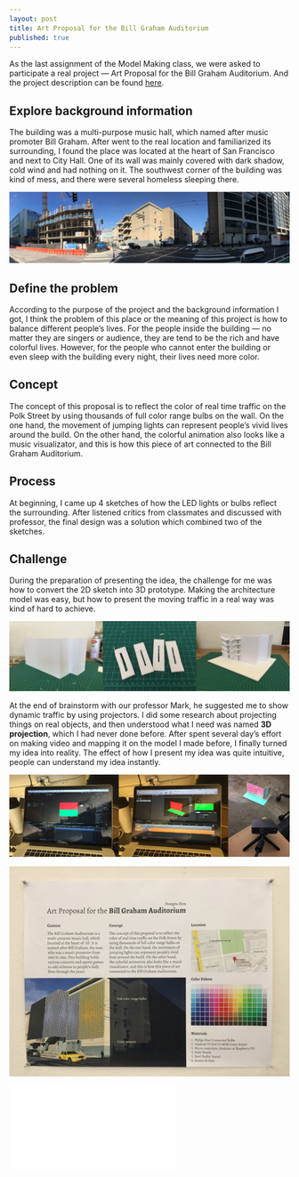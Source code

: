 ```yaml
---
layout: post
title: Art Proposal for the Bill Graham Auditorium
published: true
---
```

As the last assignment of the Model Making class, we were asked to participate a real project — Art Proposal for the Bill Graham Auditorium. And the project description can be found [here](http://www.sfartscommission.org/pubartcollection/about-pubart/opportunities/2014/10/02/8637/).

## Explore background information
The building was a multi-purpose music hall, which named after music promoter Bill Graham. After went to the real location and familiarized its surrounding, I found the place was located at the heart of San Francisco and next to City Hall. One of its wall was mainly covered with dark shadow, cold wind and had nothing on it. The southwest corner of the building was kind of mess, and there were several homeless sleeping there.

<p class="full-width"><img src="/images/compressed/blog/2014-12-12/0.jpg" title="Surrounding"></p>

## Define the problem
According to the purpose of the project and the background information I got, I think the problem of this place or the meaning of this project is how to balance different people’s lives. For the people inside the building — no matter they are singers or audience, they are tend to be the rich and have colorful lives. However, for the people who cannot enter the building or even sleep with the building every night, their lives need more color.

## Concept
The concept of this proposal is to reflect the color of real time traffic on the Polk Street by using thousands of full color range bulbs on the wall. On the one hand, the movement of jumping lights can represent people’s vivid lives around the build. On the other hand, the colorful animation also looks like a music visualizator, and this is how this piece of art connected to the Bill Graham Auditorium.

## Process
At beginning, I came up 4 sketches of how the LED lights or bulbs reflect the surrounding. After listened critics from classmates and discussed with professor, the final design was a solution which combined two of the sketches.

## Challenge
During the preparation of presenting the idea, the challenge for me was how to convert the 2D sketch into 3D prototype. Making the architecture model was easy, but how to present the moving traffic in a real way was kind of hard to achieve.

<p class="full-width">
  <img src="/images/compressed/blog/2014-12-12/1.jpg" title="Process of making architecture model">
</p>


At the end of brainstorm with our professor Mark, he suggested me to show dynamic traffic by using projectors. I did some research about projecting things on real objects, and then understood what I need was named **3D projection**, which I had never done before. After spent several day’s effort on making video and mapping it on the model I made before, I finally turned my idea into reality. The effect of how I present my idea was quite intuitive, people can understand my idea instantly.

<p class="full-width"><img src="/images/compressed/blog/2014-12-12/2.jpg" title="3D mapping process"></p>
<p class="full-width"><img src="/images/compressed/blog/2014-12-12/3.jpg" title="Poster"></p>

<div class="outside-sources">
<iframe src="//player.vimeo.com/video/117243799?title=0&amp;byline=0&amp;portrait=0&amp;color=b5e285&amp;autoplay=1&amp;loop=1" frameborder="0" webkitallowfullscreen mozallowfullscreen allowfullscreen></iframe>
</div>
